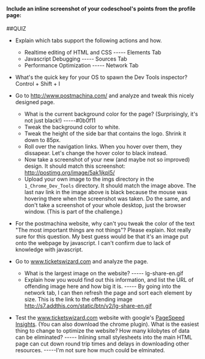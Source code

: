 #### Include an inline screenshot of your codeschool's points from the profile page:

<!-- Modify the Markdown to include your answers. Don't delete the questions! -->

##QUIZ
* Explain which tabs support the following actions and how.
  * Realtime editing of HTML and CSS ----- Elements Tab
  * Javascript Debugging ----- Sources Tab
  * Performance Optimization ----- Network Tab

* What's the quick key for your OS to spawn the Dev Tools inspector?
  Control + Shift + I

* Go to http://www.postmachina.com/ and analyze and tweak this nicely designed page.
  * What is the current background color for the page?  (Surprisingly, it's not just black!) -----#0b0f11
  * Tweak the background color to white.
  * Tweak the height of the side bar that contains the logo.  Shrink it down to 85px.
  * Roll over the navigation links.  When you hover over them, they dissapear.  Let's change the hover color to black instead.
  * Now take a screenshot of your new (and maybe not so improved) design.  It should match this screenshot: http://postimg.org/image/5ak1jkpl5/
  * Upload your own image to the imgs directory in the `1_Chrome_Dev_Tools` directory.  It should match the image above. The last nav link in the image above is black because the mouse was hovering there when the screenshot was taken. Do the same, and don't take a screenshot of your whole desktop, just the browser window. (This is part of the challenge.)

* For the postmachina website, why can't you tweak the color of the text "The most important things are not things"?  Please explain.
Not really sure for this question. My best guess would be that it's an image put onto the webpage by javascript. I can't confirm due to lack of knowledge with javascript.

* Go to www.ticketswizard.com and analyze the page.  
  * What is the largest image on the website? ----- lg-share-en.gif
  * Explain how you would find out this information, and list the URL of offending image here and how big it is. ----- By going into the network tab, I can then refresh the page and sort each element by size. This is the link to the offending image http://s7.addthis.com/static/btn/v2/lg-share-en.gif

* Test the www.ticketswizard.com website with google's [PageSpeed Insights](http://www.ticketswizard.com/).  (You can also download the chrome plugin).  What is the easiest thing to change to optimize the website?  How many kilobytes of data can be eliminated?
----- Inlining small stylesheets into the main HTML page can cut down round trip times and delays in downloading other resources.
-----I'm not sure how much could be elminated.